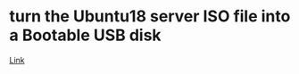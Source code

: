 # turn the Ubuntu18 server ISO file into a Bootable USB disk  
[Link](https://www.linuxtechi.com/create-bootable-usb-disk-dvd-ubuntu-linux-mint/)  
